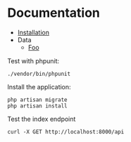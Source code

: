 # Documentation

- [Installation](installation.md)
- Data
    - [Foo](entity/Foo/index.md)

Test with phpunit:

    ./vendor/bin/phpunit

Install the application:

    php artisan migrate
    php artisan install

Test the index endpoint

    curl -X GET http://localhost:8000/api